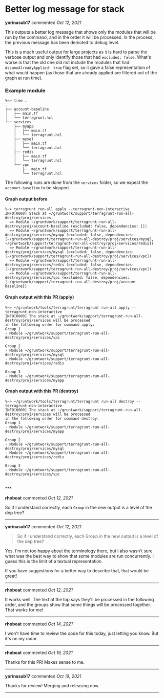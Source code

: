 # Better log message for stack

**yorinasub17** commented *Oct 12, 2021*

This outputs a better log message that shows only the modules that will be run by the command, and in the order it will be processed. In the process, the previous message has been demoted to debug level.

This is a much useful output for large projects as it is hard to parse the verbose output and only identify those that had `excluded: false`. What's worse is that the old one did not include the modules that had `AssumeAlreadyApplied: true` flag set, so it gave a false representation of what would happen (as those that are already applied are filtered out of the graph at run time).

### Example module

```
%~> tree .
.
├── account-baseline
│   ├── main.tf
│   └── terragrunt.hcl
└── services
    ├── myapp
    │   ├── main.tf
    │   └── terragrunt.hcl
    ├── mysql
    │   ├── main.tf
    │   └── terragrunt.hcl
    ├── redis
    │   ├── main.tf
    │   └── terragrunt.hcl
    └── vpc
        ├── main.tf
        └── terragrunt.hcl
```

The following runs are done from the `services` folder, so we expect the `account-baseline` to be skipped.

#### Graph output before

```
%~> terragrunt run-all apply --terragrunt-non-interactive
INFO[0000] Stack at ~/gruntwork/support/terragrunt-run-all-destroy/proj/services:
  => Module ~/gruntwork/support/terragrunt-run-all-destroy/proj/account-baseline (excluded: false, dependencies: [])
  => Module ~/gruntwork/support/terragrunt-run-all-destroy/proj/services/myapp (excluded: false, dependencies: [~/gruntwork/support/terragrunt-run-all-destroy/proj/services/mysql, ~/gruntwork/support/terragrunt-run-all-destroy/proj/services/redis])
  => Module ~/gruntwork/support/terragrunt-run-all-destroy/proj/services/mysql (excluded: false, dependencies: [~/gruntwork/support/terragrunt-run-all-destroy/proj/services/vpc])
  => Module ~/gruntwork/support/terragrunt-run-all-destroy/proj/services/redis (excluded: false, dependencies: [~/gruntwork/support/terragrunt-run-all-destroy/proj/services/vpc])
  => Module ~/gruntwork/support/terragrunt-run-all-destroy/proj/services/vpc (excluded: false, dependencies: [~/gruntwork/support/terragrunt-run-all-destroy/proj/account-baseline])
```

#### Graph output with this PR (apply)

```
%~> ~/gruntwork/tools/terragrunt/terragrunt run-all apply --terragrunt-non-interactive
INFO[0000] The stack at ~/gruntwork/support/terragrunt-run-all-destroy/proj/services will be processed
in the following order for command apply:
Group 1
- Module ~/gruntwork/support/terragrunt-run-all-destroy/proj/services/vpc

Group 2
- Module ~/gruntwork/support/terragrunt-run-all-destroy/proj/services/mysql
- Module ~/gruntwork/support/terragrunt-run-all-destroy/proj/services/redis

Group 3
- Module ~/gruntwork/support/terragrunt-run-all-destroy/proj/services/myapp
```

#### Graph output with this PR (destroy)

```
%~> ~/gruntwork/tools/terragrunt/terragrunt run-all destroy --terragrunt-non-interactive
INFO[0000] The stack at ~/gruntwork/support/terragrunt-run-all-destroy/proj/services will be processed
in the following order for command destroy:
Group 1
- Module ~/gruntwork/support/terragrunt-run-all-destroy/proj/services/myapp

Group 2
- Module ~/gruntwork/support/terragrunt-run-all-destroy/proj/services/mysql
- Module ~/gruntwork/support/terragrunt-run-all-destroy/proj/services/redis

Group 3
- Module ~/gruntwork/support/terragrunt-run-all-destroy/proj/services/vpc
```
<br />
***


**rhoboat** commented *Oct 12, 2021*

So if I understand correctly, each `Group` in the new output is a level of the dep tree?
***

**yorinasub17** commented *Oct 12, 2021*

> So if I understand correctly, each Group in the new output is a level of the dep tree?

Yes. I'm not too happy about the terminology there, but I also wasn't sure what was the best way to show that some modules are run concurrently. I guess this is the limit of a textual representation.

If you have suggestions for a better way to describe that, that would be great!
***

**rhoboat** commented *Oct 12, 2021*

It works well. The text at the top says they'll be processed in the following order, and the groups show that some things will be processed together. That works for me!
***

**rhoboat** commented *Oct 14, 2021*

I won't have time to review the code for this today, just letting you know. But it's on my radar.
***

**rhoboat** commented *Oct 19, 2021*

Thanks for this PR! Makes sense to me.
***

**yorinasub17** commented *Oct 19, 2021*

Thanks for review! Merging and releasing now.
***


